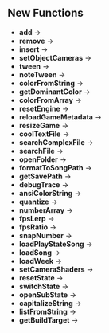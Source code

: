## New Functions

- **add** -> 
- **remove** -> 
- **insert** ->
- **setObjectCameras** ->
- **tween** ->
- **noteTween** ->
- **colorFromString** ->
- **getDominantColor** -> 
- **colorFromArray** -> 
- **resetEngine** ->
- **reloadGameMetadata** ->
- **resizeGame** ->
- **coolTextFile** ->
- **searchComplexFile** ->
- **searchFile** ->
- **openFolder** ->
- **formatToSongPath** ->
- **getSavePath** ->
- **debugTrace** ->
- **ansiColorString** -> 
- **quantize** ->
- **numberArray** ->
- **fpsLerp** ->
- **fpsRatio** ->
- **snapNumber** ->
- **loadPlayStateSong** -> 
- **loadSong** -> 
- **loadWeek** -> 
- **setCameraShaders** ->
- **resetState** ->
- **switchState** ->
- **openSubState** ->
- **capitalizeString** ->
- **listFromString** ->
- **getBuildTarget** ->